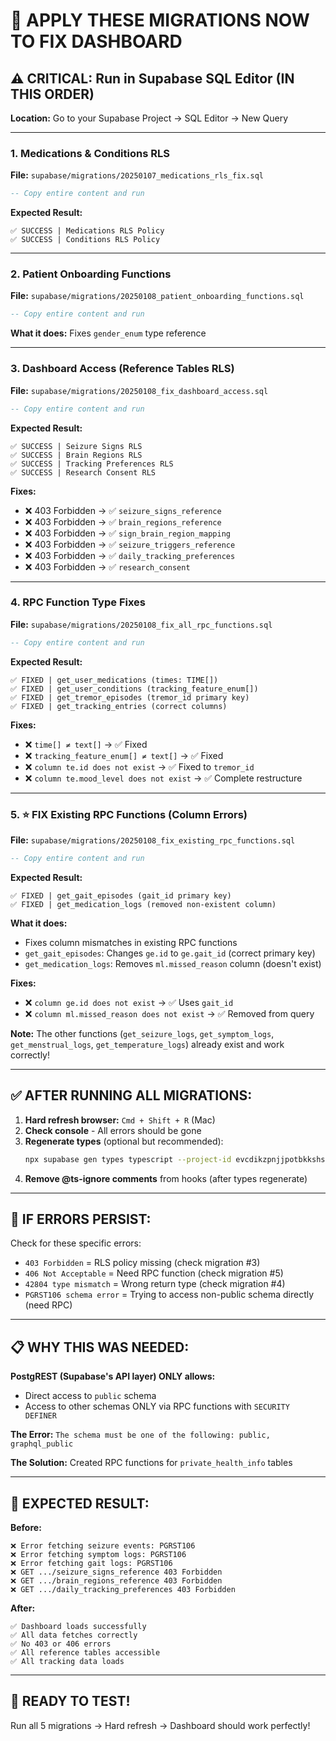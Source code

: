# 🚨 APPLY THESE MIGRATIONS NOW TO FIX DASHBOARD

## ⚠️ CRITICAL: Run in Supabase SQL Editor (IN THIS ORDER)

**Location:** Go to your Supabase Project → SQL Editor → New Query

---

### **1. Medications & Conditions RLS**
**File:** `supabase/migrations/20250107_medications_rls_fix.sql`

```sql
-- Copy entire content and run
```

**Expected Result:**
```
✅ SUCCESS | Medications RLS Policy
✅ SUCCESS | Conditions RLS Policy
```

---

### **2. Patient Onboarding Functions**
**File:** `supabase/migrations/20250108_patient_onboarding_functions.sql`

```sql
-- Copy entire content and run
```

**What it does:** Fixes `gender_enum` type reference

---

### **3. Dashboard Access (Reference Tables RLS)**
**File:** `supabase/migrations/20250108_fix_dashboard_access.sql`

```sql
-- Copy entire content and run
```

**Expected Result:**
```
✅ SUCCESS | Seizure Signs RLS
✅ SUCCESS | Brain Regions RLS
✅ SUCCESS | Tracking Preferences RLS
✅ SUCCESS | Research Consent RLS
```

**Fixes:**
- ❌ 403 Forbidden → ✅ `seizure_signs_reference`
- ❌ 403 Forbidden → ✅ `brain_regions_reference`
- ❌ 403 Forbidden → ✅ `sign_brain_region_mapping`
- ❌ 403 Forbidden → ✅ `seizure_triggers_reference`
- ❌ 403 Forbidden → ✅ `daily_tracking_preferences`
- ❌ 403 Forbidden → ✅ `research_consent`

---

### **4. RPC Function Type Fixes**
**File:** `supabase/migrations/20250108_fix_all_rpc_functions.sql`

```sql
-- Copy entire content and run
```

**Expected Result:**
```
✅ FIXED | get_user_medications (times: TIME[])
✅ FIXED | get_user_conditions (tracking_feature_enum[])
✅ FIXED | get_tremor_episodes (tremor_id primary key)
✅ FIXED | get_tracking_entries (correct columns)
```

**Fixes:**
- ❌ `time[] ≠ text[]` → ✅ Fixed
- ❌ `tracking_feature_enum[] ≠ text[]` → ✅ Fixed
- ❌ `column te.id does not exist` → ✅ Fixed to `tremor_id`
- ❌ `column te.mood_level does not exist` → ✅ Complete restructure

---

### **5. ⭐ FIX Existing RPC Functions (Column Errors)**
**File:** `supabase/migrations/20250108_fix_existing_rpc_functions.sql`

```sql
-- Copy entire content and run
```

**Expected Result:**
```
✅ FIXED | get_gait_episodes (gait_id primary key)
✅ FIXED | get_medication_logs (removed non-existent column)
```

**What it does:**
- Fixes column mismatches in existing RPC functions
- `get_gait_episodes`: Changes `ge.id` to `ge.gait_id` (correct primary key)
- `get_medication_logs`: Removes `ml.missed_reason` column (doesn't exist)

**Fixes:**
- ❌ `column ge.id does not exist` → ✅ Uses `gait_id`
- ❌ `column ml.missed_reason does not exist` → ✅ Removed from query

**Note:** The other functions (`get_seizure_logs`, `get_symptom_logs`, `get_menstrual_logs`, `get_temperature_logs`) already exist and work correctly!

---

## ✅ AFTER RUNNING ALL MIGRATIONS:

1. **Hard refresh browser:** `Cmd + Shift + R` (Mac)
2. **Check console** - All errors should be gone
3. **Regenerate types** (optional but recommended):
   ```bash
   npx supabase gen types typescript --project-id evcdikzpnjjpotbkkshs > src/integrations/supabase/types.ts
   ```
4. **Remove @ts-ignore comments** from hooks (after types regenerate)

---

## 🐛 IF ERRORS PERSIST:

Check for these specific errors:
- `403 Forbidden` = RLS policy missing (check migration #3)
- `406 Not Acceptable` = Need RPC function (check migration #5)
- `42804 type mismatch` = Wrong return type (check migration #4)
- `PGRST106 schema error` = Trying to access non-public schema directly (need RPC)

---

## 📋 WHY THIS WAS NEEDED:

**PostgREST (Supabase's API layer) ONLY allows:**
- Direct access to `public` schema
- Access to other schemas ONLY via RPC functions with `SECURITY DEFINER`

**The Error:** `The schema must be one of the following: public, graphql_public`

**The Solution:** Created RPC functions for `private_health_info` tables

---

## 🎯 EXPECTED RESULT:

**Before:**
```
❌ Error fetching seizure events: PGRST106
❌ Error fetching symptom logs: PGRST106
❌ Error fetching gait logs: PGRST106
❌ GET .../seizure_signs_reference 403 Forbidden
❌ GET .../brain_regions_reference 403 Forbidden
❌ GET .../daily_tracking_preferences 403 Forbidden
```

**After:**
```
✅ Dashboard loads successfully
✅ All data fetches correctly
✅ No 403 or 406 errors
✅ All reference tables accessible
✅ All tracking data loads
```

---

## 🚀 READY TO TEST!

Run all 5 migrations → Hard refresh → Dashboard should work perfectly!
